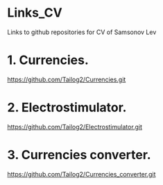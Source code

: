 # Links_CV
Links to github repositories for CV of Samsonov Lev
# 1. Currencies. 
https://github.com/Tailog2/Currencies.git
# 2. Electrostimulator. 
https://github.com/Tailog2/Electrostimulator.git
# 3. Currencies converter. 
https://github.com/Tailog2/Currencies_converter.git
